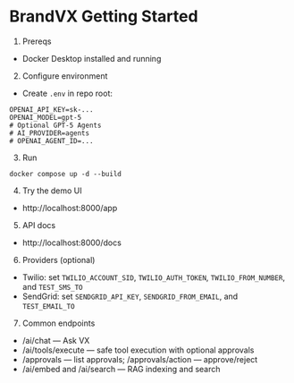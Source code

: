 # BrandVX Getting Started

1) Prereqs
- Docker Desktop installed and running

2) Configure environment
- Create `.env` in repo root:
```
OPENAI_API_KEY=sk-...
OPENAI_MODEL=gpt-5
# Optional GPT-5 Agents
# AI_PROVIDER=agents
# OPENAI_AGENT_ID=...
```

3) Run
```
docker compose up -d --build
```

4) Try the demo UI
- http://localhost:8000/app

5) API docs
- http://localhost:8000/docs

6) Providers (optional)
- Twilio: set `TWILIO_ACCOUNT_SID`, `TWILIO_AUTH_TOKEN`, `TWILIO_FROM_NUMBER`, and `TEST_SMS_TO`
- SendGrid: set `SENDGRID_API_KEY`, `SENDGRID_FROM_EMAIL`, and `TEST_EMAIL_TO`

7) Common endpoints
- /ai/chat — Ask VX
- /ai/tools/execute — safe tool execution with optional approvals
- /approvals — list approvals; /approvals/action — approve/reject
- /ai/embed and /ai/search — RAG indexing and search
